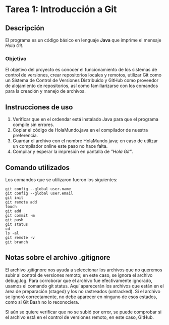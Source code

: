 # Tarea 1: Introducción a Git

## Descripción
El programa es un código básico en lenguaje **Java** que imprime el mensaje *Hola Git*.

### Objetivo
El objetivo del proyecto es conocer el funcionamiento de los sistemas de control de versiones, crear repositorios locales y remotos, 
utilizar Git como un Sistema de Control de Versiones Distribuido y GitHub como proveedor de alojamiento de repositorios, 
así como familiarizarse con los comandos para la creación y manejo de archivos.

## Instrucciones de uso
1. Verificar que en el ordendar está instalado Java para que el programa compile sin errores.
2. Copiar el código de HolaMundo.java en el compilador de nuestra preferencia.
3. Guardar el archivo con el nombre HolaMundo.java; en caso de utilizar un compilador online este paso no hace falta.
4. Compilar y esperar la impresión en pantalla de *"Hola Git"*.

## Comando utilizados
Los comandos que se utilizaron fueron los siguientes:
```
git config --global user.name 
git config --global user.email
git init
git remote add
touch
git add
git commit -m
git push
git status
cd
ls -al
git remote -v
git branch
```
## Notas sobre el archivo **.gitignore** 
El archivo .gitignore nos ayuda a seleccionar los archivos que no queremos subir al control de versiones remoto; en este caso, se ignora el archivo debug.log. 
Para corroborar que el archivo fue efectivamente ignorado, usamos el comando git status. 
Aquí aparecerán los archivos que están en el área de preparación (staged) y los no rastreados (untracked). 
Si el archivo se ignoró correctamente, no debe aparecer en ninguno de esos estados, como si Git Bash no lo reconociera.

Si aún se quiere verificar que no se subió por error, se puede comprobar si el archivo está en el control de versiones remoto, en este caso, GitHub.
